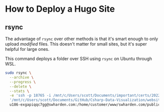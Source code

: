 # How to Deploy a Hugo Site

## rsync

The advantage of `rsync` over other methods is that it's smart enough to only upload _modified_ files. This doesn't matter for small sites, but it's super helpful for large ones.

This command deploys a folder over SSH using `rsync` on Ubuntu through WSL.

```bash
sudo rsync \
  --archive \
  --progress \
  --delete \
  --stats \
  -e 'ssh -p 18765 -i /mnt/c/Users/scott/Documents/important/certs/2022-03-12-id_rsa_no-passphrase.private' \
  '/mnt/c/Users/scott/Documents/GitHub/Csharp-Data-Visualization/website/output/' \
  u186-exgapiqqc7gg@swharden.com:/home/customer/www/swharden.com/public_html/csdv;
```
